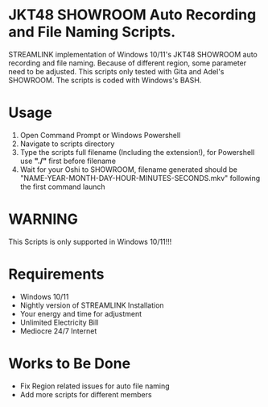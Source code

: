 # JKT48 SHOWROOM Auto Recording and File Naming Scripts.
STREAMLINK implementation of Windows 10/11's JKT48 SHOWROOM auto recording and file naming. Because of different region, some parameter need to be adjusted. This scripts only tested with Gita and Adel's SHOWROOM. The scripts is coded with Windows's BASH.
# Usage
1. Open Command Prompt or Windows Powershell
2. Navigate to scripts directory
3. Type the scripts full filename (Including the extension!), for Powershell use **"./"** first before filename
4. Wait for your Oshi to SHOWROOM, filename generated should be "NAME-YEAR-MONTH-DAY-HOUR-MINUTES-SECONDS.mkv" following the first command launch
# WARNING
This Scripts is only supported in Windows 10/11!!!
# Requirements
- Windows 10/11
- Nightly version of STREAMLINK Installation
- Your energy and time for adjustment
- Unlimited Electricity Bill
- Mediocre 24/7 Internet
# Works to Be Done
- Fix Region related issues for auto file naming
- Add more scripts for different members
